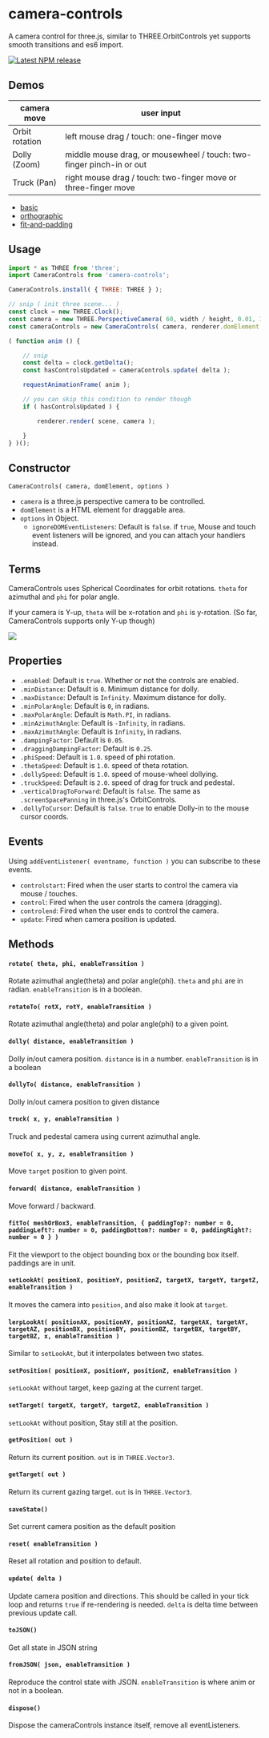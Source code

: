 # camera-controls

A camera control for three.js, similar to THREE.OrbitControls yet supports smooth transitions and es6 import.

[![Latest NPM release](https://img.shields.io/npm/v/camera-controls.svg)](https://www.npmjs.com/package/camera-controls)

## Demos

| camera move    | user input |
| ---            | ---        |
| Orbit rotation | left mouse drag / touch: one-finger move |
| Dolly (Zoom)   | middle mouse drag, or mousewheel / touch: two-finger pinch-in or out |
| Truck (Pan)    | right mouse drag / touch: two-finger move or three-finger move |

- [basic](https://yomotsu.github.io/camera-controls/examples/basic.html)
- [orthographic](https://yomotsu.github.io/camera-controls/examples/orthographic.html)
- [fit-and-padding](https://yomotsu.github.io/camera-controls/examples/fit-and-padding.html)

## Usage

```javascript
import * as THREE from 'three';
import CameraControls from 'camera-controls';

CameraControls.install( { THREE: THREE } );

// snip ( init three scene... )
const clock = new THREE.Clock();
const camera = new THREE.PerspectiveCamera( 60, width / height, 0.01, 100 );
const cameraControls = new CameraControls( camera, renderer.domElement );

( function anim () {

	// snip
	const delta = clock.getDelta();
	const hasControlsUpdated = cameraControls.update( delta );

	requestAnimationFrame( anim );

	// you can skip this condition to render though
	if ( hasControlsUpdated ) {

		renderer.render( scene, camera );

	}
} )();
```

## Constructor

`CameraControls( camera, domElement, options )`

- `camera` is a three.js perspective camera to be controlled.
- `domElement` is a HTML element for draggable area.
- `options` in Object.
  - `ignoreDOMEventListeners`: Default is `false`. if `true`, Mouse and touch event listeners will be ignored, and you can attach your handlers instead.

## Terms

CameraControls uses Spherical Coordinates for orbit rotations. `theta` for azimuthal and `phi` for polar angle.

If your camera is Y-up, `theta` will be x-rotation and `phi` is y-rotation. (So far, CameraControls supports only Y-up though)

![](https://yomotsu.github.io/camera-controls/examples/fig1.svg)

## Properties

- `.enabled`: Default is `true`. Whether or not the controls are enabled.
- `.minDistance`: Default is `0`. Minimum distance for dolly.
- `.maxDistance`: Default is `Infinity`. Maximum distance for dolly.
- `.minPolarAngle`: Default is `0`, in radians.
- `.maxPolarAngle`: Default is `Math.PI`, in radians.
- `.minAzimuthAngle`: Default is `-Infinity`, in radians.
- `.maxAzimuthAngle`: Default is `Infinity`, in radians.
- `.dampingFactor`: Default is `0.05`.
- `.draggingDampingFactor`: Default is `0.25`.
- `.phiSpeed`: Default is `1.0`. speed of phi rotation.
- `.thetaSpeed`: Default is `1.0`. speed of theta rotation.
- `.dollySpeed`: Default is `1.0`. speed of mouse-wheel dollying.
- `.truckSpeed`: Default is `2.0`. speed of drag for truck and pedestal.
- `.verticalDragToForward`: Default is `false`. The same as `.screenSpacePanning` in three.js's OrbitControls.
- `.dollyToCursor`: Default is `false`. `true` to enable Dolly-in to the mouse cursor coords.

## Events

Using `addEventListener( eventname, function )` you can subscribe to these events.

- `controlstart`: Fired when the user starts to control the camera via mouse / touches.
- `control`: Fired when the user controls the camera (dragging).
- `controlend`: Fired when the user ends to control the camera.
- `update`: Fired when camera position is updated.

## Methods

#### `rotate( theta, phi, enableTransition )`

Rotate azimuthal angle(theta) and polar angle(phi). `theta` and `phi` are in radian. `enableTransition` is in a boolean.

#### `rotateTo( rotX, rotY, enableTransition )`

Rotate azimuthal angle(theta) and polar angle(phi) to a given point.

#### `dolly( distance, enableTransition )`

Dolly in/out camera position. `distance` is in a number. `enableTransition` is in a boolean

#### `dollyTo( distance, enableTransition )`

Dolly in/out camera position to given distance

#### `truck( x, y, enableTransition )`

Truck and pedestal camera using current azimuthal angle.

#### `moveTo( x, y, z, enableTransition )`

Move `target` position to given point.

#### `forward( distance, enableTransition )`

Move forward / backward.

#### `fitTo( meshOrBox3, enableTransition, { paddingTop?: number = 0, paddingLeft?: number = 0, paddingBottom?: number = 0, paddingRight?: number = 0 } )`

Fit the viewport to the object bounding box or the bounding box itself. paddings are in unit.

#### `setLookAt( positionX, positionY, positionZ, targetX, targetY, targetZ, enableTransition )`

It moves the camera into `position`, and also make it look at `target`.

#### `lerpLookAt( positionAX, positionAY, positionAZ, targetAX, targetAY, targetAZ, positionBX, positionBY, positionBZ, targetBX, targetBY, targetBZ, x, enableTransition )`

Similar to `setLookAt`, but it interpolates between two states.

#### `setPosition( positionX, positionY, positionZ, enableTransition )`

`setLookAt` without target, keep gazing at the current target.

#### `setTarget( targetX, targetY, targetZ, enableTransition )`

`setLookAt` without position, Stay still at the position.

#### `getPosition( out )`

Return its current position. `out` is in `THREE.Vector3`.

#### `getTarget( out )`

Return its current gazing target. `out` is in `THREE.Vector3`.

#### `saveState()`

Set current camera position as the default position

#### `reset( enableTransition )`

Reset all rotation and position to default.

#### `update( delta )`

Update camera position and directions. This should be called in your tick loop and returns `true` if re-rendering is needed.
`delta` is delta time between previous update call.

#### `toJSON()`

Get all state in JSON string

#### `fromJSON( json, enableTransition )`

Reproduce the control state with JSON. `enableTransition` is where anim or not in a boolean.

#### `dispose()`

Dispose the cameraControls instance itself, remove all eventListeners.
